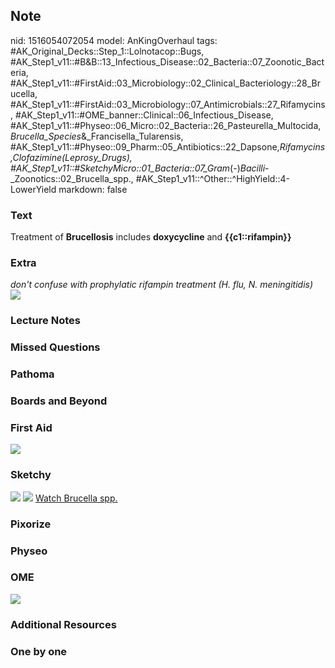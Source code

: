 ## Note
nid: 1516054072054
model: AnKingOverhaul
tags: #AK_Original_Decks::Step_1::Lolnotacop::Bugs, #AK_Step1_v11::#B&B::13_Infectious_Disease::02_Bacteria::07_Zoonotic_Bacteria, #AK_Step1_v11::#FirstAid::03_Microbiology::02_Clinical_Bacteriology::28_Brucella, #AK_Step1_v11::#FirstAid::03_Microbiology::07_Antimicrobials::27_Rifamycins, #AK_Step1_v11::#OME_banner::Clinical::06_Infectious_Disease, #AK_Step1_v11::#Physeo::06_Micro::02_Bacteria::26_Pasteurella_Multocida,_Brucella_Species_&_Francisella_Tularensis, #AK_Step1_v11::#Physeo::09_Pharm::05_Antibiotics::22_Dapsone,_Rifamycins,_Clofazimine_(Leprosy_Drugs), #AK_Step1_v11::#SketchyMicro::01_Bacteria::07_Gram_(-)_Bacilli_-_Zoonotics::02_Brucella_spp., #AK_Step1_v11::^Other::^HighYield::4-LowerYield
markdown: false

### Text
Treatment of <b>Brucellosis</b> includes <b>doxycycline</b> and
<b>{{c1::rifampin}}</b>

### Extra
<div>
  <i>don't confuse with prophylatic rifampin treatment (H. flu, N.
  meningitidis)</i>
</div><img src="paste-12051678233069.jpg">

### Lecture Notes


### Missed Questions


### Pathoma


### Boards and Beyond


### First Aid
<img src="paste-4e16e743f261fc0addac7c9c916fe696804207c6.jpg">

### Sketchy
<img src="paste-97233764614147.jpg"> <img src=
"paste-636d5e58ff8d013612107c257df1ee4713babf9c.png"> <a href=
"https://dashboard.sketchy.com/study/medical/courses/medical-microbiology/units/medical-microbiology-bacteria/videos/medical-microbiology-bacteria-gram-negative-bacilli-zoonotics-brucella-spp?utm_source=anki&utm_medium=partnership&utm_campaign=february_update&utm_content=medical">
Watch Brucella spp.</a>

### Pixorize


### Physeo


### OME
<div class="ome-widget">
  <a href=
  "https://onlinemeded.org/spa/infectious-disease?ref=anki"><img src="_OME_AnkiFlashcards_Topic_1.png"></a>
</div>

### Additional Resources


### One by one


